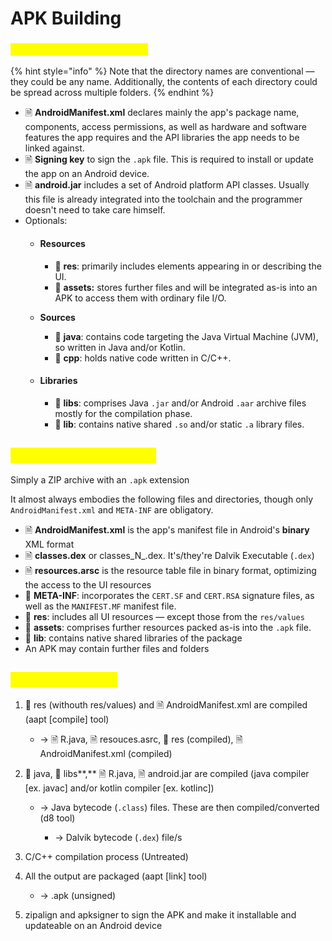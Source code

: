 # APK Building

### <mark style="color:yellow;">Android Application Project</mark> <a href="#proj" id="proj"></a>

{% hint style="info" %}
Note that the directory names are conventional — they could be any name. Additionally, the contents of each directory could be spread across multiple folders.
{% endhint %}

* 🗎 **AndroidManifest.xml** declares mainly the app's package name, components, access permissions, as well as hardware and software features the app requires and the API libraries the app needs to be linked against.
* 🗎 **Signing key** to sign the `.apk` file. This is required to install or update the app on an Android device.
* 🗎 **android.jar** includes a set of Android platform API classes. Usually this file is already integrated into the toolchain and the programmer doesn't need to take care himself.
* Optionals:
  *   #### Resources <a href="#proj-res" id="proj-res"></a>

      * 📁 **res**: primarily includes elements appearing in or describing the UI.
      * 📁 **assets:** stores further files and will be integrated as-is into an APK to access them with ordinary file I/O.


  *   **Sources**

      * 📁 **java**: contains code targeting the Java Virtual Machine (JVM), so written in Java and/or Kotlin.
      * 📁 **cpp**: holds native code written in C/C++.


  * #### Libraries <a href="#proj-lib" id="proj-lib"></a>
    * 📁 **libs**: comprises Java `.jar` and/or Android `.aar` archive files mostly for the compilation phase.
    * 📁 **lib**: contains native shared `.so` and/or static `.a` library files.

## <mark style="color:yellow;">Android Package (apk)</mark>

Simply a ZIP archive with an `.apk` extension

It almost always embodies the following files and directories, though only `AndroidManifest.xml` and `META-INF` are obligatory.

* 🗎 **AndroidManifest.xml** is the app's manifest file in Android's **binary** XML format
* 🗎 **classes.dex** or classes_N_.dex.  It's/they're Dalvik Executable (`.dex`)
* 🗎 **resources.arsc** is the resource table file in binary format, optimizing the access to the UI resources
* 📁 **META-INF**: incorporates the `CERT.SF` and `CERT.RSA` signature files, as well as the `MANIFEST.MF` manifest file.
* 📁 **res**: includes all UI resources — except those from the `res/values`
* 📁 **assets**: comprises further resources packed as-is into the `.apk` file.
* 📁 **lib**: contains native shared libraries of the package
* An APK may contain further files and folders

## <mark style="color:yellow;">Building process</mark>

1.  📁 res (withouth res/values) and 🗎 AndroidManifest.xml are compiled (aapt \[compile] tool)

    * \-> 🗎 R.java, 🗎 resouces.asrc, 📁 res (compiled), 🗎 AndroidManifest.xml (compiled)


2. 📁 java,  📁 libs**,** 🗎 R.java, 🗎 android.jar are compiled (java compiler \[ex. javac] and/or kotlin compiler \[ex. kotlinc])
   *   &#x20;\-> Java bytecode (`.class`) files. These are then compiled/converted (d8 tool)

       * \-> Dalvik bytecode (`.dex`) file/s


3. C/C++ compilation process (Untreated)
4.  All the output are packaged (aapt \[link] tool)

    * \-> .apk (unsigned)


5. zipalign and apksigner to sign the APK and make it installable and updateable on an Android device
